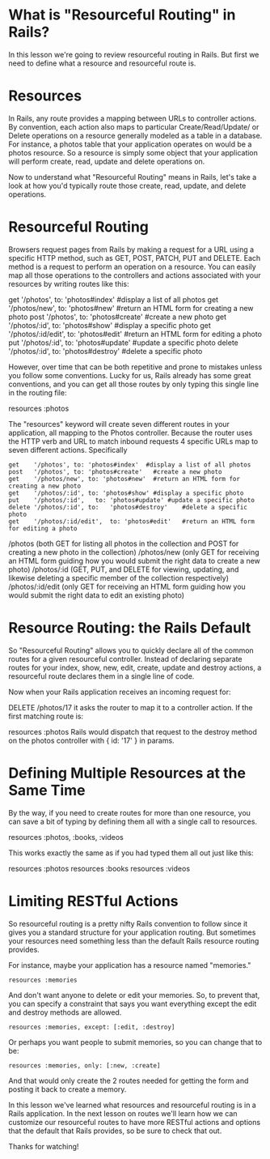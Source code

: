 # What is "Resourceful Routing" in Rails?
In this lesson we're going to review resourceful routing in Rails. But first we need to define what a resource and resourceful route is.

# Resources
In Rails, any route provides a mapping between URLs to controller actions. By convention, each action also maps to particular Create/Read/Update/ or Delete operations on a resource generally modeled as a table in a database. For instance, a photos table that your application operates on would be a photos resource. So a resource is simply some object that your application will perform create, read, update and delete operations on.

Now to understand what "Resourceful Routing" means in Rails, let's take a look at how you'd typically route those create, read, update, and delete operations.

# Resourceful Routing
Browsers request pages from Rails by making a request for a URL using a specific HTTP method, such as GET, POST, PATCH, PUT and DELETE. Each method is a request to perform an operation on a resource. You can easily map all those operations to the controllers and actions associated with your resources by writing routes like this:

get	'/photos', to: 'photos#index'  #display a list of all photos
get	'/photos/new', to: 'photos#new'	#return an HTML form for creating a new photo
post '/photos', to: 'photos#create'	#create a new photo
get	'/photos/:id', to: 'photos#show' #display a specific photo
get	'/photos/:id/edit',	to: 'photos#edit'	#return an HTML form for editing a photo
put	'/photos/:id',	to: 'photos#update'	#update a specific photo
delete '/photos/:id', to:	'photos#destroy'	#delete a specific photo

However, over time that can be both repetitive and prone to mistakes unless you follow some conventions. Lucky for us, Rails already has some great conventions, and you can get all those routes by only typing this single line in the routing file:

resources :photos

The "resources" keyword will create seven different routes in your application, all mapping to the Photos controller. Because the router uses the HTTP verb and URL to match inbound requests 4 specific URLs map to seven different actions. Specifically

```
get	   '/photos', to: 'photos#index'  #display a list of all photos
post   '/photos', to: 'photos#create'	#create a new photo
get	   '/photos/new', to: 'photos#new'	#return an HTML form for creating a new photo
get	   '/photos/:id', to: 'photos#show' #display a specific photo
put	   '/photos/:id',	to: 'photos#update'	#update a specific photo
delete '/photos/:id', to:	'photos#destroy'	#delete a specific photo
get	   '/photos/:id/edit',	to: 'photos#edit'	#return an HTML form for editing a photo
```

/photos (both GET for listing all photos in the collection and POST for creating a new photo in the collection)
/photos/new (only GET for receiving an HTML form guiding how you would submit the right data to create a new photo)
/photos/:id (GET, PUT, and DELETE for viewing, updating, and likewise deleting a specific member of the collection respectively)
/photos/:id/edit (only GET for receiving an HTML form guiding how you would submit the right data to edit an existing photo)

# Resource Routing: the Rails Default
So "Resourceful Routing" allows you to quickly declare all of the common routes for a given resourceful controller. Instead of declaring separate routes for your index, show, new, edit, create, update and destroy actions, a resourceful route declares them in a single line of code.

Now when your Rails application receives an incoming request for:

DELETE /photos/17
it asks the router to map it to a controller action. If the first matching route is:

resources :photos
Rails would dispatch that request to the destroy method on the photos controller with { id: '17' } in params.


# Defining Multiple Resources at the Same Time
By the way, if you need to create routes for more than one resource, you can save a bit of typing by defining them all with a single call to resources.

resources :photos, :books, :videos

This works exactly the same as if you had typed them all out just like this:

resources :photos
resources :books
resources :videos

# Limiting RESTful Actions
So resourceful routing is a pretty nifty Rails convention to follow since it gives you a standard structure for your application routing. But sometimes your resources need something less than the default Rails resource routing provides.

For instance, maybe your application has a resource named "memories."

```
resources :memories
```
And don't want anyone to delete or edit your memories. So, to prevent that, you can specify a constraint that says you want everything except the edit and destroy methods are allowed.

```
resources :memories, except: [:edit, :destroy]
```

Or perhaps you want people to submit memories, so you can change that to be:

```
resources :memories, only: [:new, :create]
```
And that would only create the 2 routes needed for getting the form and posting it back to create a memory.

In this lesson we've learned what resources and resourceful routing is in a Rails application. In the next lesson on routes we'll learn how we can customize our resourceful routes to have more RESTful actions and options that the default that Rails provides, so be sure to check that out.

Thanks for watching!
